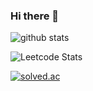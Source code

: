 ### Hi there 👋

<!--
**inho93/inho93** is a ✨ _special_ ✨ repository because its `README.md` (this file) appears on your GitHub profile.

Here are some ideas to get you started:

- 🔭 I’m currently working on ...
- 🌱 I’m currently learning ...
- 👯 I’m looking to collaborate on ...
- 🤔 I’m looking for help with ...
- 💬 Ask me about ...
- 📫 How to reach me: ...
- 😄 Pronouns: ...
- ⚡ Fun fact: ...
-->

![github stats](https://github-readme-stats.vercel.app/api?username=inho93&show_icons=true)

![Leetcode Stats](https://leetcard.jacoblin.cool/inho93?theme=light)

[![solved.ac](http://mazassumnida.wtf/api/generate_badge?boj=inho93)](https://solved.ac/inho93)
